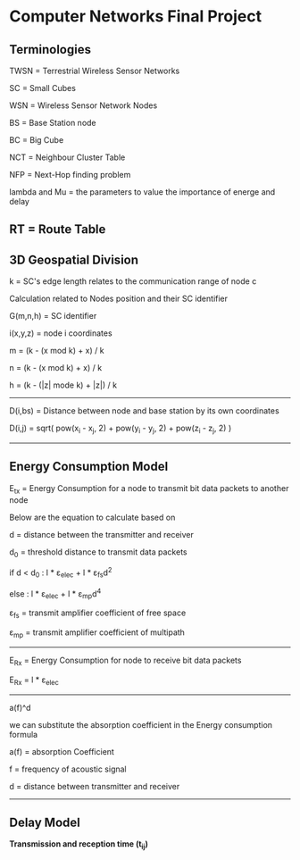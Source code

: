 # Computer Networks Final Project

## Terminologies
TWSN = Terrestrial Wireless Sensor Networks

SC  = Small Cubes

WSN = Wireless Sensor Network Nodes

BS = Base Station node

BC = Big Cube

NCT = Neighbour Cluster Table

NFP = Next-Hop finding problem

lambda and Mu = the parameters to value the importance of energe and delay

RT = Route Table
---

## 3D Geospatial Division 

k = SC's edge length relates to the communication range of node c

Calculation related to Nodes position and their SC identifier

G(m,n,h) = SC identifier

i(x,y,z) = node i coordinates

m = (k - (x mod k) + x) / k

n = (k - (x mod k) + x) / k

h = (k - (|z| mode k) + |z|) / k

---

D(i,bs) = Distance between node and base station by its own coordinates

D(i,j) = sqrt( pow(x<sub>i</sub> - x<sub>j</sub>, 2) + pow(y<sub>i</sub> - y<sub>j</sub>, 2) + pow(z<sub>i</sub> - z<sub>j</sub>, 2) )

---

## Energy Consumption Model

E<sub>tx</sub> = Energy Consumption for a node to transmit bit data packets to another node

Below are the equation to calculate based on 

d = distance between the transmitter and receiver

d<sub>0</sub> = threshold distance to transmit data packets

if d < d<sub>0</sub> : l * ε<sub>elec</sub> + l * ε<sub>fs</sub>d<sup>2</sup>

else : l * ε<sub>elec</sub> + l * ε<sub>mp</sub>d<sup>4</sup>

ε<sub>fs</sub> = transmit amplifier  coefficient of free space

ε<sub>mp</sub> = transmit amplifier  coefficient of multipath

---

E<sub>Rx</sub> = Energy Consumption for node to receive bit data packets 

E<sub>Rx</sub> = l * ε<sub>elec</sub> 

---

a(f)^d

we can substitute the absorption coefficient in the Energy consumption formula

a(f) = absorption Coefficient

f = frequency of acoustic signal

d = distance between transmitter and receiver 

---
## Delay Model

**Transmission and reception time (t<sub>ij</sub>)**

